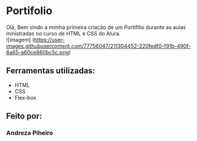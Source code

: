 # Portifolio
 Olá, Bem vindo a mimha primeira criação de um Portifílio durante as aulas ministradas no curso de HTML e CSS do Alura.  
 ![imagem] (https://user-images.githubusercontent.com/77756047/211304452-220fedf0-f91b-490f-8a65-a60ce860bc5c.png)

## Ferramentas utilizadas:

* HTML
* CSS
* Flex-box
## Feito por:
### Andreza Piheiro


 
